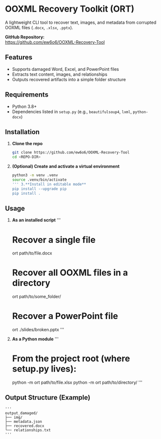 # OOXML Recovery Toolkit (ORT)

A lightweight CLI tool to recover text, images, and metadata from corrupted OOXML files (`.docx`, `.xlsx`, `.pptx`).

**GitHub Repository:**  
https://github.com/ew6o6/OOXML-Recovery-Tool

## Features

- Supports damaged Word, Excel, and PowerPoint files
- Extracts text content, images, and relationships
- Outputs recovered artifacts into a simple folder structure

## Requirements

- Python 3.8+
- Dependencies listed in `setup.py` (e.g., `beautifulsoup4`, `lxml`, `python-docx`)

## Installation

1. **Clone the repo**
   ```bash
   git clone https://github.com/ew6o6/OOXML-Recovery-Tool
   cd <REPO-DIR>

2. **(Optional) Create and activate a virtual environment**
   ```bash
   python3 -m venv .venv
   source .venv/bin/activate
   ''' 3.**Install in editable mode**
   pip install --upgrade pip
   pip install .

## Usage

1. **As an installed script**
   '''

   # Recover a single file

   ort path/to/file.docx

   # Recover all OOXML files in a directory

   ort path/to/some_folder/

   # Recover a PowerPoint file

   ort ./slides/broken.pptx
   '''

2. **As a Python module**
   '''
   # From the project root (where setup.py lives):
   python -m ort path/to/file.xlsx
   python -m ort path/to/directory/
   '''

## Output Structure (Example)

    '''
    output_damaged/
    ├── img/
    ├── metadata.json
    ├── recovered.docx
    └── relationships.txt
    '''
